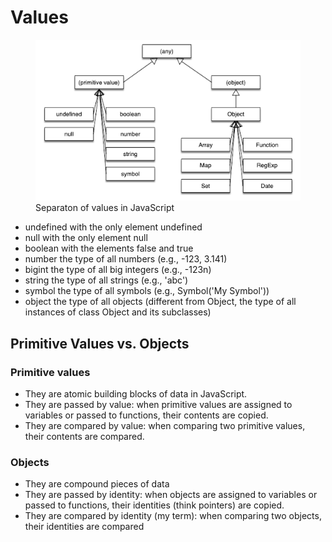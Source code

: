 # Values

<figure>
  <img src="/img/values.png" width="600" />
  <figcaption>Separaton of values in JavaScript</figcaption>
</figure>

* undefined with the only element undefined
* null with the only element null
* boolean with the elements false and true
* number the type of all numbers (e.g., -123, 3.141)
* bigint the type of all big integers (e.g., -123n)
* string the type of all strings (e.g., 'abc')
* symbol the type of all symbols (e.g., Symbol('My Symbol'))
* object the type of all objects (different from Object, the type of all instances of class Object and its subclasses)

## Primitive Values vs. Objects

### Primitive values

* They are atomic building blocks of data in JavaScript.
* They are passed by value: when primitive values are assigned to variables or passed to functions, their contents are copied.
* They are compared by value: when comparing two primitive values, their contents are compared.

### Objects

* They are compound pieces of data
* They are passed by identity: when objects are assigned to variables or passed to functions, their identities (think pointers) are copied.
* They are compared by identity (my term): when comparing two objects, their identities are compared
